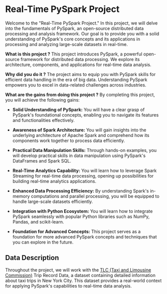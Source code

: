 # Real-Time PySpark Project
Welcome to the "Real-Time PySpark Project." In this project, we will delve into the fundamentals of PySpark, an open-source distributed data processing and analysis framework. Our goal is to provide you with a solid understanding of PySpark's core concepts and its applications in processing and analyzing large-scale datasets in real-time.

**What is this project ?**
This project introduces PySpark, a powerful open-source framework for distributed data processing. We explore its architecture, components, and applications for real-time data analysis.

**Why did you do it ?**
The project aims to equip you with PySpark skills for efficient data handling in the era of big data. Understanding PySpark empowers you to excel in data-related challenges across industries.

**What are the gains from doing this project ?**
By completing this project, you will achieve the following gains:

 - **Solid Understanding of PySpark:** You will have a clear grasp of PySpark's foundational concepts, enabling you to navigate its features and functionalities effectively.

 - **Awareness of Spark Architecture:** You will gain insights into the underlying architecture of Apache Spark and comprehend how its components work together to process data efficiently.

 - **Practical Data Manipulation Skills:** Through hands-on examples, you will develop practical skills in data manipulation using PySpark's DataFrames and Spark SQL.

 - **Real-Time Analytics Capability:** You will learn how to leverage Spark Streaming for real-time data processing, opening up possibilities for building real-time analytics applications.

 - **Enhanced Data Processing Efficiency:** By understanding Spark's in-memory computations and parallel processing, you will be equipped to handle large-scale datasets efficiently.

 - **Integration with Python Ecosystem:** You will learn how to integrate PySpark seamlessly with popular Python libraries such as NumPy, Pandas, and scikit-learn.

 - **Foundation for Advanced Concepts:** This project serves as a foundation for more advanced PySpark concepts and techniques that you can explore in the future.

## Data Description
Throughout the project, we will work with the [TLC (Taxi and Limousine Commission)](https://www.nyc.gov/site/tlc/about/tlc-trip-record-data.page) Trip Record Data, a dataset containing detailed information about taxi trips in New York City. This dataset provides a real-world context for applying PySpark's capabilities to real-time data analysis.



